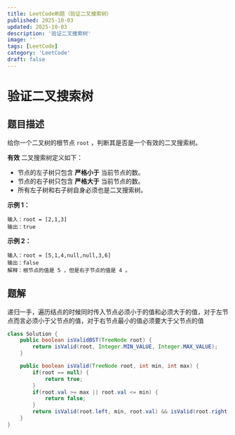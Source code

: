 ```yaml
---
title: LeetCode刷题（验证二叉搜索树）
published: 2025-10-03
updated: 2025-10-03
description: '验证二叉搜索树'
image: ''
tags: [LeetCode]
category: 'LeetCode'
draft: false 
---
```


# 验证二叉搜索树

## 题目描述

给你一个二叉树的根节点 `root` ，判断其是否是一个有效的二叉搜索树。

**有效** 二叉搜索树定义如下：

- 节点的左子树只包含 **严格小于** 当前节点的数。
- 节点的右子树只包含 **严格大于** 当前节点的数。
- 所有左子树和右子树自身必须也是二叉搜索树。

**示例 1：**



```
输入：root = [2,1,3]
输出：true
```

**示例 2：**



```
输入：root = [5,1,4,null,null,3,6]
输出：false
解释：根节点的值是 5 ，但是右子节点的值是 4 。
```



## 题解

递归一手，遍历结点的时候同时传入节点必须小于的值和必须大于的值，对于左节点而言必须小于父节点的值，对于右节点最小的值必须要大于父节点的值

```java
class Solution {
    public boolean isValidBST(TreeNode root) {
        return isValid(root, Integer.MIN_VALUE, Integer.MAX_VALUE);
    }

    public boolean isValid(TreeNode root, int min, int max) {
        if(root == null) {
            return true;
        }
        if(root.val >= max || root.val <= min) {
            return false;
        }
        return isValid(root.left, min, root.val) && isValid(root.right, root.val , max);
    }
}
```

